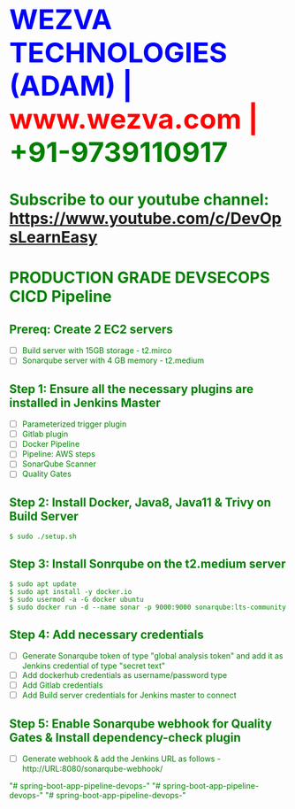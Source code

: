 
<html><body><h1 style="font-size:50px;color:blue;">WEZVA TECHNOLOGIES (ADAM) | <font style="color:red;"> www.wezva.com | <font style="color:green;"> +91-9739110917 </h1>
<h1> Subscribe to our youtube channel: 
<a href="https://www.youtube.com/c/DevOpsLearnEasy">https://www.youtube.com/c/DevOpsLearnEasy</a> </h1>
</body></html>


# PRODUCTION GRADE DEVSECOPS CICD Pipeline

## Prereq: Create 2 EC2 servers
- [ ] Build server with 15GB storage - t2.mirco
- [ ] Sonarqube server with 4 GB memory - t2.medium

## Step 1: Ensure all the necessary plugins are installed in Jenkins Master
- [ ] Parameterized trigger plugin
- [ ] Gitlab plugin
- [ ] Docker Pipeline
- [ ] Pipeline: AWS steps
- [ ] SonarQube Scanner
- [ ] Quality Gates

## Step 2: Install Docker, Java8, Java11 & Trivy on Build Server
```
$ sudo ./setup.sh
```

## Step 3: Install Sonrqube on the t2.medium server
```
$ sudo apt update
$ sudo apt install -y docker.io
$ sudo usermod -a -G docker ubuntu
$ sudo docker run -d --name sonar -p 9000:9000 sonarqube:lts-community
```

## Step 4: Add necessary credentials
- [ ] Generate Sonarqube token of type "global analysis token" and add it as Jenkins credential of type "secret text"
- [ ] Add dockerhub credentials as username/password type
- [ ] Add Gitlab credentials 
- [ ] Add Build server credentials for Jenkins master to connect

## Step 5: Enable Sonarqube webhook for Quality Gates & Install dependency-check plugin
- [ ] Generate webhook & add the Jenkins URL as follows - http://URL:8080/sonarqube-webhook/



"# spring-boot-app-pipeline-devops-" 
"# spring-boot-app-pipeline-devops-" 
"# spring-boot-app-pipeline-devops-" 
